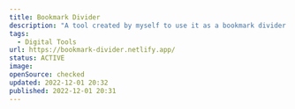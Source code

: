```yaml
---
title: Bookmark Divider
description: "A tool created by myself to use it as a bookmark divider between my favicon bookmarks."
tags: 
  - Digital Tools
url: https://bookmark-divider.netlify.app/
status: ACTIVE
image: 
openSource: checked
updated: 2022-12-01 20:32
published: 2022-12-01 20:31
---
```

